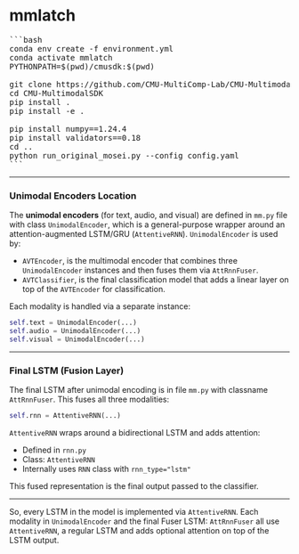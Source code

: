 # mmlatch



<pre lang="bash">
```bash
conda env create -f environment.yml
conda activate mmlatch
PYTHONPATH=$(pwd)/cmusdk:$(pwd)

git clone https://github.com/CMU-MultiComp-Lab/CMU-MultimodalSDK.git
cd CMU-MultimodalSDK
pip install .
pip install -e .

pip install numpy==1.24.4
pip install validators==0.18
cd ..
python run_original_mosei.py --config config.yaml
```
</pre>

---

### Unimodal Encoders Location

The **unimodal encoders** (for text, audio, and visual) are defined in `mm.py` file
with class `UnimodalEncoder`, which is a general-purpose wrapper around an 
attention-augmented LSTM/GRU (`AttentiveRNN`).
`UnimodalEncoder` is used by:

* `AVTEncoder`, is the multimodal encoder that combines three `UnimodalEncoder` instances 
and then fuses them via `AttRnnFuser`. 
* `AVTClassifier`, is the final classification model that adds a linear layer on top 
of the `AVTEncoder` for classification.

Each modality is handled via a separate instance:

```python
self.text = UnimodalEncoder(...)
self.audio = UnimodalEncoder(...)
self.visual = UnimodalEncoder(...)
```

---

### Final LSTM (Fusion Layer)

The final LSTM after unimodal encoding is in file `mm.py` with classname `AttRnnFuser`.
This fuses all three modalities:

```python
self.rnn = AttentiveRNN(...)
```

`AttentiveRNN` wraps around a bidirectional LSTM and adds attention:

* Defined in `rnn.py`
* Class: `AttentiveRNN`
* Internally uses `RNN` class with `rnn_type="lstm"`

This fused representation is the final output passed to the classifier.

---

So, every LSTM in the model is implemented via `AttentiveRNN`. Each modality in `UnimodalEncoder` 
and the final Fuser LSTM: `AttRnnFuser` all use `AttentiveRNN`, a regular LSTM and adds optional attention 
on top of the LSTM output.